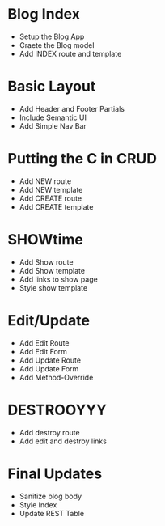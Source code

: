 # Blog Index
* Setup the Blog App
* Craete the Blog model
* Add INDEX route and template


# Basic Layout
* Add Header and Footer Partials
* Include Semantic UI
* Add Simple Nav Bar

# Putting the C in CRUD
* Add NEW route
* Add NEW template
* Add CREATE route
* Add CREATE template

# SHOWtime
* Add Show route
* Add Show template
* Add links to show page
* Style show template

# Edit/Update
* Add Edit Route
* Add Edit Form
* Add Update Route
* Add Update Form
* Add Method-Override

# DESTROOYYY
* Add destroy route
* Add edit and destroy links

# Final Updates
* Sanitize blog body
* Style Index
* Update REST Table